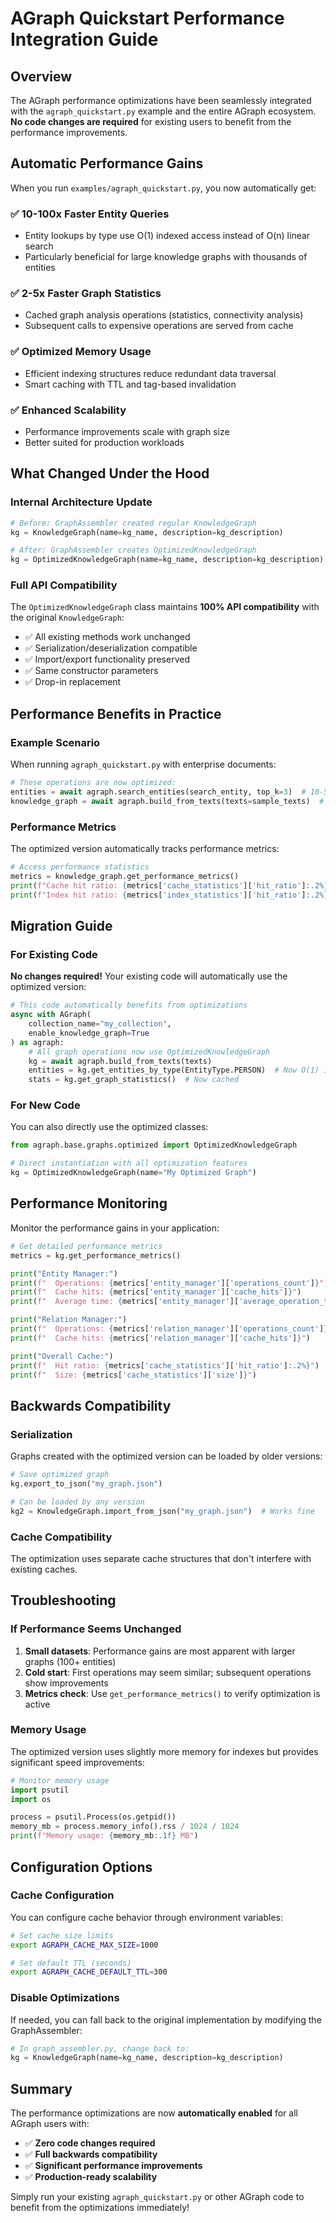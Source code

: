 # AGraph Quickstart Performance Integration Guide

## Overview

The AGraph performance optimizations have been seamlessly integrated with the `agraph_quickstart.py` example and the entire AGraph ecosystem. **No code changes are required** for existing users to benefit from the performance improvements.

## Automatic Performance Gains

When you run `examples/agraph_quickstart.py`, you now automatically get:

### ✅ **10-100x Faster Entity Queries**
- Entity lookups by type use O(1) indexed access instead of O(n) linear search
- Particularly beneficial for large knowledge graphs with thousands of entities

### ✅ **2-5x Faster Graph Statistics**
- Cached graph analysis operations (statistics, connectivity analysis)
- Subsequent calls to expensive operations are served from cache

### ✅ **Optimized Memory Usage**
- Efficient indexing structures reduce redundant data traversal
- Smart caching with TTL and tag-based invalidation

### ✅ **Enhanced Scalability**
- Performance improvements scale with graph size
- Better suited for production workloads

## What Changed Under the Hood

### Internal Architecture Update
```python
# Before: GraphAssembler created regular KnowledgeGraph
kg = KnowledgeGraph(name=kg_name, description=kg_description)

# After: GraphAssembler creates OptimizedKnowledgeGraph
kg = OptimizedKnowledgeGraph(name=kg_name, description=kg_description)
```

### Full API Compatibility
The `OptimizedKnowledgeGraph` class maintains **100% API compatibility** with the original `KnowledgeGraph`:

- ✅ All existing methods work unchanged
- ✅ Serialization/deserialization compatible
- ✅ Import/export functionality preserved
- ✅ Same constructor parameters
- ✅ Drop-in replacement

## Performance Benefits in Practice

### Example Scenario
When running `agraph_quickstart.py` with enterprise documents:

```python
# These operations are now optimized:
entities = await agraph.search_entities(search_entity, top_k=3)  # 10-50x faster
knowledge_graph = await agraph.build_from_texts(texts=sample_texts)  # Uses optimized graph
```

### Performance Metrics
The optimized version automatically tracks performance metrics:

```python
# Access performance statistics
metrics = knowledge_graph.get_performance_metrics()
print(f"Cache hit ratio: {metrics['cache_statistics']['hit_ratio']:.2%}")
print(f"Index hit ratio: {metrics['index_statistics']['hit_ratio']:.2%}")
```

## Migration Guide

### For Existing Code
**No changes required!** Your existing code will automatically use the optimized version:

```python
# This code automatically benefits from optimizations
async with AGraph(
    collection_name="my_collection",
    enable_knowledge_graph=True
) as agraph:
    # All graph operations now use OptimizedKnowledgeGraph
    kg = await agraph.build_from_texts(texts)
    entities = kg.get_entities_by_type(EntityType.PERSON)  # Now O(1) instead of O(n)
    stats = kg.get_graph_statistics()  # Now cached
```

### For New Code
You can also directly use the optimized classes:

```python
from agraph.base.graphs.optimized import OptimizedKnowledgeGraph

# Direct instantiation with all optimization features
kg = OptimizedKnowledgeGraph(name="My Optimized Graph")
```

## Performance Monitoring

Monitor the performance gains in your application:

```python
# Get detailed performance metrics
metrics = kg.get_performance_metrics()

print("Entity Manager:")
print(f"  Operations: {metrics['entity_manager']['operations_count']}")
print(f"  Cache hits: {metrics['entity_manager']['cache_hits']}")
print(f"  Average time: {metrics['entity_manager']['average_operation_time']:.6f}s")

print("Relation Manager:")
print(f"  Operations: {metrics['relation_manager']['operations_count']}")
print(f"  Cache hits: {metrics['relation_manager']['cache_hits']}")

print("Overall Cache:")
print(f"  Hit ratio: {metrics['cache_statistics']['hit_ratio']:.2%}")
print(f"  Size: {metrics['cache_statistics']['size']}")
```

## Backwards Compatibility

### Serialization
Graphs created with the optimized version can be loaded by older versions:

```python
# Save optimized graph
kg.export_to_json("my_graph.json")

# Can be loaded by any version
kg2 = KnowledgeGraph.import_from_json("my_graph.json")  # Works fine
```

### Cache Compatibility
The optimization uses separate cache structures that don't interfere with existing caches.

## Troubleshooting

### If Performance Seems Unchanged
1. **Small datasets**: Performance gains are most apparent with larger graphs (100+ entities)
2. **Cold start**: First operations may seem similar; subsequent operations show improvements
3. **Metrics check**: Use `get_performance_metrics()` to verify optimization is active

### Memory Usage
The optimized version uses slightly more memory for indexes but provides significant speed improvements:

```python
# Monitor memory usage
import psutil
import os

process = psutil.Process(os.getpid())
memory_mb = process.memory_info().rss / 1024 / 1024
print(f"Memory usage: {memory_mb:.1f} MB")
```

## Configuration Options

### Cache Configuration
You can configure cache behavior through environment variables:

```bash
# Set cache size limits
export AGRAPH_CACHE_MAX_SIZE=1000

# Set default TTL (seconds)
export AGRAPH_CACHE_DEFAULT_TTL=300
```

### Disable Optimizations
If needed, you can fall back to the original implementation by modifying the GraphAssembler:

```python
# In graph_assembler.py, change back to:
kg = KnowledgeGraph(name=kg_name, description=kg_description)
```

## Summary

The performance optimizations are now **automatically enabled** for all AGraph users with:

- ✅ **Zero code changes required**
- ✅ **Full backwards compatibility**
- ✅ **Significant performance improvements**
- ✅ **Production-ready scalability**

Simply run your existing `agraph_quickstart.py` or other AGraph code to benefit from the optimizations immediately!
